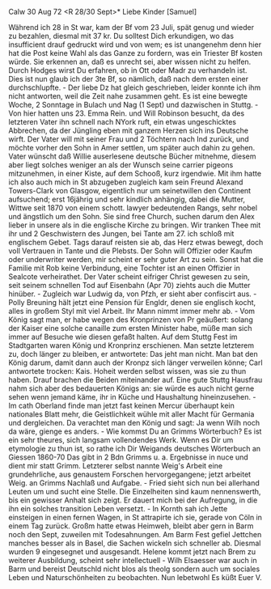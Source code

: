  Calw 30 Aug 72
 <R 28/30 Sept>*
Liebe Kinder [Samuel]

Während ich 28 in St war, kam der Bf vom 23 Juli, spät genug und wieder zu bezahlen, diesmal mit 37 kr. Du solltest Dich erkundigen, wo das insufficient drauf gedruckt wird und von wem; es ist unangenehm denn hier hat die Post keine Wahl als das Ganze zu fordern, was ein Triester Bf kosten würde. Sie erkennen an, daß es unrecht sei, aber wissen nicht zu helfen. Durch Hodges wirst Du erfahren, ob in Ott oder Madr zu verhandeln ist. Dies ist nun glaub ich der 3te Bf, so nämlich, daß nach dem ersten einer durchschlupfte. - Der liebe Dz hat gleich geschrieben, leider konnte ich ihm nicht antworten, weil die Zeit nahe zusammen geht. Es ist eine bewegte Woche, 2 Sonntage in Bulach und Nag (1 Sept) und dazwischen in Stuttg. - Von hier hatten uns 23. Emma Rein. und Will Robinson besucht, da des letzteren Vater ihn schnell nach NYork ruft, ein etwas ungeschicktes Abbrechen, da der Jüngling eben mit ganzem Herzen sich ins Deutsche wirft. Der Vater will mit seiner Frau und 2 Töchtern nach Ind zurück, und möchte vorher den Sohn in Amer settlen, um später auch dahin zu gehen. Vater wünscht daß Willie auserlesene deutsche Bücher mitnehme, diesem aber liegt solches weniger an als der Wunsch seine carrier pigeons mitzunehmen, in einer Kiste, auf dem Schooß, kurz irgendwie. Mit ihm hatte ich also auch mich in St abzugeben zugleich kam sein Freund Alexand Towers-Clark von Glasgow, eigentlich nur um seinetwillen den Continent aufsuchend; erst 16jährig und sehr kindlich anhängig, dabei die Mutter, Wittwe seit 1870 von einem schott. lawyer bedeutenden Rangs, sehr nobel und ängstlich um den Sohn. Sie sind free Church, suchen darum den Alex lieber in unsere als in die englische Kirche zu bringen. Wir tranken Thee mit ihr und 2 Geschwistern des Jungen, bei Tante am 27. ich schloß mit englischem Gebet. Tags darauf reisten sie ab, das Herz etwas bewegt, doch voll Vertrauen in Tante und die Plebsts. Der Sohn will Offizier oder Kaufm oder underwriter werden, mir scheint er sehr guter Art zu sein. Sonst hat die Familie mit Rob keine Verbindung, eine Tochter ist an einen Offizier in Sealcote verheirathet. Der Vater scheint eifriger Christ gewesen zu sein, seit seinem schnellen Tod auf Eisenbahn (Apr 70) ziehts auch die Mutter hinüber. - Zugleich war Ludwig da, von Pfzh, er sieht aber confiscirt aus. - Polly Breuning hält jetzt eine Pension für Engldr, denen sie englisch kocht, alles in großem Styl mit viel Arbeit. Ihr Mann nimmt immer mehr ab. - Vom König sagt man, er habe wegen des Kronprinzen von Pr geäußert: solang der Kaiser eine solche canaille zum ersten Minister habe, müße man sich immer auf Besuche wie diesen gefaßt halten. Auf dem Stuttg Fest im Stadtgarten waren König und Kronprinz erschienen. Man setzte letzterem zu, doch länger zu bleiben, er antwortete: Das jeht man nicht. Man bat den König darum, damit dann auch der Kronpz sich länger verweilen könne; Carl antwortete trocken: Kais. Hoheit werden selbst wissen, was sie zu thun haben. Drauf brachen die Beiden miteinander auf. Eine gute Stuttg Hausfrau nahm sich aber des bedauerten Königs an: sie würde es auch nicht gerne sehen wenn jemand käme, ihr in Küche und Haushaltung hineinzusehen. - Im cath Oberland finde man jetzt fast keinen Mercur überhaupt kein nationales Blatt mehr, die Geistlichkeit wühle mit aller Macht für Germania und dergleichen. Da verachtet man den König und sagt: Ja wenn Wilh noch da wäre, gienge es anders. - Wie kommst Du an Grimms Wörterbuch? Es ist ein sehr theures, sich langsam vollendendes Werk. Wenn es Dir um etymologie zu thun ist, so rathe ich Dir Weigands deutsches Wörterbuch an Giessen 1860-70 Das gibt in 2 Bdn Grimms u. a. Ergebnisse in nuce und dient mir statt Grimm. Letzterer selbst nannte Weig's Arbeit eine grundehrliche, aus genaustem Forschen hervorgegangene; jetzt arbeitet Weig. an Grimms Nachlaß und Aufgabe. - Fried sieht sich nun bei allerhand Leuten um und sucht eine Stelle. Die Einzelheiten sind kaum nennenswerth, bis ein gewisser Anhalt sich zeigt. Er dauert mich bei der Aufregung, in die ihn ein solches transition Leben versetzt. - In Kornth sah ich Jette einsteigen in einen fernen Wagen, in St attrapirte ich sie, gerade von Cöln in einem Tag zurück. Großm hatte etwas Heimweh, bleibt aber gern in Barm noch den Sept, zuweilen mit Todesahnungen. Am Barm Fest gefiel Jettchen manches besser als in Basel, die Sachen wickeln sich schneller ab. Diesmal wurden 9 eingesegnet und ausgesandt. Helene kommt jetzt nach Brem zu weiterer Ausbildung, scheint sehr intellectuell - Wilh Elsaesser war auch in Barm und bereist Deutschld nicht blos als theolg sondern auch um sociales Leben und Naturschönheiten zu beobachten. Nun lebetwohl Es küßt
 Euer V.
